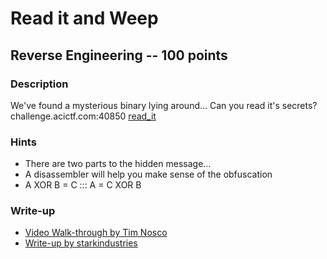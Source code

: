 # Read it and Weep

## Reverse Engineering -- 100 points

### Description

We've found a mysterious binary lying around... Can you read it's secrets? challenge.acictf.com:40850 [read\_it](./read\_it)

### Hints

* There are two parts to the hidden message...
* A disassembler will help you make sense of the obfuscation
* A XOR B = C ::: A = C XOR B


### Write-up

- [Video Walk-through by Tim Nosco](https://www.youtube.com/watch?v=aBKY4kfnY_c&list=PL-nPhof8EyrGKytps3g582KNiJyIAOtBG)
- [Write-up by starkindustries](https://github.com/starkindustries/CyberStakes2020/tree/master/ReadItAndWeep)

